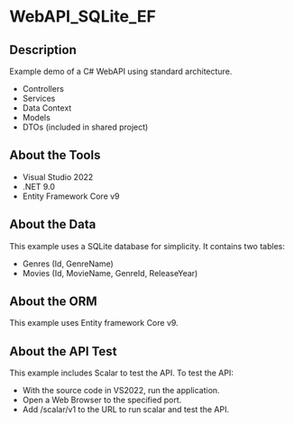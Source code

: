 # WebAPI_SQLite_EF

## Description
Example demo of a C# WebAPI using standard architecture.
* Controllers
* Services
* Data Context
* Models
* DTOs (included in shared project)

## About the Tools
* Visual Studio 2022
* .NET 9.0
* Entity Framework Core v9

## About the Data
This example uses a SQLite database for simplicity.
It contains two tables:
* Genres (Id, GenreName)
* Movies (Id, MovieName, GenreId, ReleaseYear)

## About the ORM
This example uses Entity framework Core v9.

## About the API Test
This example includes Scalar to test the API.
To test the API:
* With the source code in VS2022, run the application.
* Open a Web Browser to the specified port.
* Add /scalar/v1 to the URL to run scalar and test the API.
